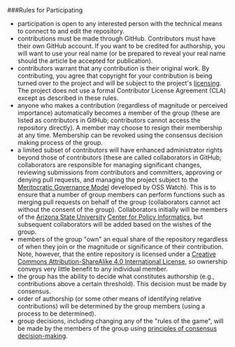 ###Rules for Participating 

- participation is open to any interested person with the technical means to connect to and edit the repository.
- contributions must be made through GitHub. Contributors must have their own GitHub account. If you want to be credited for authorship, you will want to use your real name (or be prepared to reveal your real name should the article be accepted for publication). 
- contributors warrant that any contribution is their original work. By contributing, you agree that copyright for your contribution is being turned over to the project and will be subject to the project's [licensing](https://github.com/ASU-CPI/github-experiment/blob/master/licensing.md). The project does not use a formal Contributor License Agreement (CLA) except as described in these rules.
- anyone who makes a contribution (regardless of magnitude or perceived importance) automatically becomes a member of the group (these are listed as contributors in GitHub; contributors cannot access the repository directly). A member may choose to resign their membership at any time. Membership can be revoked using the consensus decision making process of the group.
- a limited subset of contributors will have enhanced administrator rights beyond those of contributors (these are called collaborators in GitHub; collaborators are responsible for managing significant changes, reviewing submissions from contributors and committers, approving or denying pull requests, and managing the project subject to the [Meritocratic Governance Model](http://oss-watch.ac.uk/resources/meritocraticgovernancemodel) developed by OSS Watch). This is to ensure that a number of group members can perform functions such as merging pull requests on behalf of the group (collaborators cannot act without the consent of the group). Collaborators initially will be members of the [Arizona State University](http://www.asu.edu) [Center for Policy Informatics](http://cpi.asu.edu), but subsequent collaborators will be added based on the wishes of the group.
- members of the group "own" an equal share of the repository regardless of when they join or the magnitude or significance of their contribution. Note, however, that the entire repository is licensed under a [Creative Commons Attribution-ShareAlike 4.0 International License](https://github.com/ASU-CPI/github-experiment/blob/master/licensing.md), so ownership conveys very little benefit to any individual member.
- the group has the ability to decide what constitutes authorship (e.g., contributions above a certain threshold). This decision must be made by consensus.
- order of authorship (or some other means of identifying relative contributions) will be determined by the group members (using a process to be determined).
- group decisions, including changing any of the "rules of the game", will be made by the members of the group using [principles of consensus decision-making](http://consensusdecisionmaking.org/Articles/Basics%20of%20Consensus%20Decision%20Making.html). 
